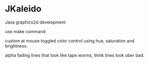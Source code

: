 JKaleido
========

Java graphics2d development

use make command

custom at mouse toggled color control using hue, saturation and brightness.

alpha fading lines that look like tape worms, think lines look uber bad.
